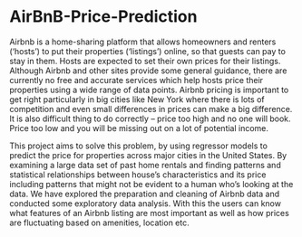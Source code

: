 # AirBnB-Price-Prediction

Airbnb is a home-sharing platform that allows homeowners and renters (‘hosts’) to put their properties (‘listings’) online, so that guests can pay to stay in them. Hosts are expected to set their own prices for their listings. Although Airbnb and other sites provide some general guidance, there are currently no free and accurate services which help hosts price their properties using a wide range of data points. Airbnb pricing is important to get right particularly in big cities like New York where there is lots of competition and even small differences in prices can make a big difference. It is also difficult thing to do correctly – price too high and no one will book. Price too low and you will be missing out on a lot of potential income.

This project aims to solve this problem, by using regressor models to predict the price for properties across major cities in the United States. By examining a large data set of past home rentals and finding patterns and statistical relationships between house’s characteristics and its price including patterns that might not be evident to a human who’s looking at the data. We have explored the preparation and cleaning of Airbnb data and conducted some exploratory data analysis. With this the users can know what features of an Airbnb listing are most important as well as how prices are fluctuating based on amenities, location etc.
